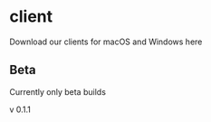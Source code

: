 # client
Download our clients for macOS and Windows here

## Beta
Currently only beta builds

v 0.1.1 